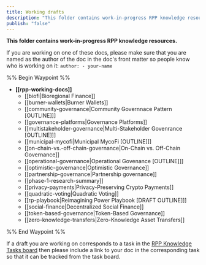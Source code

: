 ```yaml
---
title: Working drafts
description: "This folder contains work-in-progress RPP knowledge resources"
publish: "false"
---
```


**This folder contains work-in-progress RPP knowledge resources.**

If you are working on one of these docs, please make sure that you are named as the author of the doc in the doc's front matter so people know who is working on it: `author: - your-name`

%% Begin Waypoint %%
- **[[rpp-working-docs]]**
  - [[biofi|Bioregional Finance]]
  - [[burner-wallets|Burner Wallets]]
  - [[community-governance|Community Governnace Pattern [OUTLINE]]]
  - [[governance-platforms|Governance Platforms]]
  - [[multistakeholder-governance|Multi-Stakeholder Govenrance [OUTLINE]]]
  - [[municipal-mycofi|Municipal MycoFi [OUTLINE]]]
  - [[on-chain-vs.-off-chain-governance|On-Chain vs. Off-Chain Governance]]
  - [[operational-governance|Operational Govenance [OUTLINE]]]
  - [[optimistic-governance|Optimistic Governance]]
  - [[partnership-governance|Partnership governance]]
  - [[phase-1-research-summary]]
  - [[privacy-payments|Privacy-Preserving Crypto Payments]]
  - [[quadratic-voting|Quadratic Voting]]
  - [[rp-playbook|Reimagining Power Playbook [DRAFT OUTLINE]]]
  - [[social-finance|Decentralized Social Finance]]
  - [[token-based-governance|Token-Based Governance]]
  - [[zero-knowledge-transfers|Zero-Knowledge Asset Transfers]]

%% End Waypoint %%

If a draft you are working on corresponds to a task in the [RPP Knowledge Tasks board](notes/rpp/RPP%20Knowledge%20Tasks.md) then please include a link to your doc in the corresponding task so that it can be tracked from the task board. 